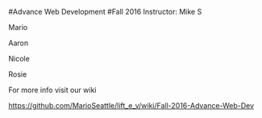 #Advance Web Development 
#Fall 2016
Instructor: Mike S

Mario 

Aaron

Nicole

Rosie

For more info visit our wiki

https://github.com/MarioSeattle/lift_e_v/wiki/Fall-2016-Advance-Web-Dev
